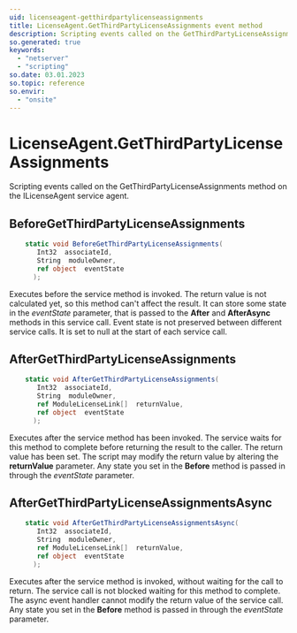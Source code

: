 ```yaml
---
uid: licenseagent-getthirdpartylicenseassignments
title: LicenseAgent.GetThirdPartyLicenseAssignments event method
description: Scripting events called on the GetThirdPartyLicenseAssignments method on the LicenseAgent service agent.
so.generated: true
keywords:
  - "netserver"
  - "scripting"
so.date: 03.01.2023
so.topic: reference
so.envir:
  - "onsite"
---
```

# LicenseAgent.GetThirdPartyLicenseAssignments

Scripting events called on the <see cref='M:SuperOffice.CRM.Services.ILicenseAgent.GetThirdPartyLicenseAssignments'>GetThirdPartyLicenseAssignments</see> method on the <see cref='ILicenseAgent'>ILicenseAgent</see>  service agent.

## BeforeGetThirdPartyLicenseAssignments
```cs
    static void BeforeGetThirdPartyLicenseAssignments(
       Int32  associateId,
       String  moduleOwner,
       ref object  eventState
      );
```
Executes before the service method is invoked.
The return value is not calculated yet, so this method can't affect the result.
It can store some state in the *eventState* parameter, that is passed to the **After** and **AfterAsync** methods in this service call.
Event state is not preserved between different service calls. It is set to null at the start of each service call.
## AfterGetThirdPartyLicenseAssignments
```cs
    static void AfterGetThirdPartyLicenseAssignments(
       Int32  associateId,
       String  moduleOwner,
       ref ModuleLicenseLink[]  returnValue,
       ref object  eventState
      );
```
Executes after the service method has been invoked. The service waits for this method to complete before returning the result to the caller.
The return value has been set. The script may modify the return value by altering the **returnValue** parameter.
Any state you set in the **Before** method is passed in through the *eventState* parameter.
## AfterGetThirdPartyLicenseAssignmentsAsync
```cs
    static void AfterGetThirdPartyLicenseAssignmentsAsync(
       Int32  associateId,
       String  moduleOwner,
       ref ModuleLicenseLink[]  returnValue,
       ref object  eventState
      );
```
Executes after the service method is invoked, without waiting for the call to return.
The service call is not blocked waiting for this method to complete.
The async event handler cannot modify the return value of the service call.
Any state you set in the **Before** method is passed in through the *eventState* parameter.

